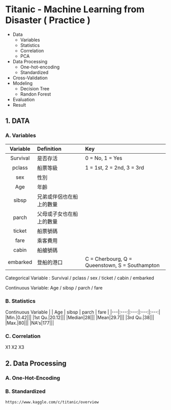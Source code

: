 # Titanic - Machine Learning from Disaster ( Practice )
* Data
  * Variables
  * Statistics
  * Correlation
  * PCA
* Data Processing
  * One-hot-encoding
  * Standardized
* Cross-Validation
* Modeling
  * Decision Tree
  * Randon Forest
* Evaluation
* Result

## 1. DATA
### A. Variables
| Variable | Definition | Key |
|:-----:|:------|:------|
| Survival   |  是否存活  |   0 = No, 1 = Yes |
| pclass   |  船票等級  |   1 = 1st, 2 = 2nd, 3 = 3rd |
| sex   |  性別  |    |
| Age   |  年齡  |    |
| sibsp   |  兄弟或伴侶也在船上的數量  |    |
| parch   |  父母或子女也在船上的數量  |    |
| ticket   |  船票號碼  |    |
| fare   |  乘客費用  |    |
| cabin   |  船艙號碼  |    |
| embarked   |  登船的港口  |   C = Cherbourg, Q = Queenstown, S = Southampton |

Categorical Variable : Survival / pclass / sex / ticket / cabin / embarked

Continuous Variable: Age / sibsp / parch / fare

### B. Statistics
Continuous Variable
|  | Age | sibsp | parch | fare |
|---|:---:|:---:|:---:|:---:|
|Min.|0.42|||
|1st Qu.|20.12|||
|Median|28|||
|Mean|29.7|||
|3rd Qu.|38|||
|Max.|80|||
|NA's|177|||




### C. Correlation
X1 X2 X3
## 2. Data Processing
### A. One-Hot-Encoding

### B. Standardized


`https://www.kaggle.com/c/titanic/overview`


